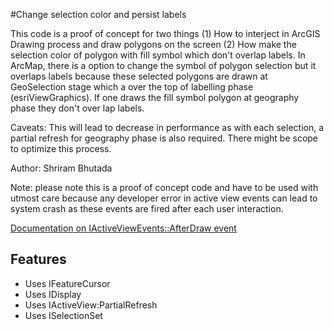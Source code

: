 #Change selection color and persist labels

This code is a proof of concept for two things (1) How to interject in ArcGIS Drawing process and draw polygons on the screen (2) How make the selection color of polygon with fill symbol which don't overlap labels. 
In ArcMap, there is a option to change the symbol of polygon selection but it overlaps labels because these selected polygons are drawn at GeoSelection stage which a over the top of labelling phase (esriViewGraphics).
If one draws the fill symbol polygon at geography phase they don't over lap labels. 
     
Caveats: This will lead to decrease in performance as with each selection, a partial refresh for geography phase is also required. There might be scope to optimize this process.
     
Author: Shriram Bhutada
     
Note: please note this is a proof of concept code and have to be used with utmost care because any developer error in active view events can lead to system crash as these events are fired after each user interaction.
     
[Documentation on IActiveViewEvents::AfterDraw event](http://help.arcgis.com/en/sdk/10.0/arcobjects_net/componenthelp/index.html#//00120000019m000000)

## Features

* Uses IFeatureCursor
* Uses IDisplay
* Uses IActiveView:PartialRefresh
* Uses ISelectionSet



